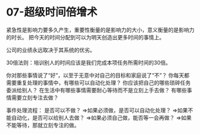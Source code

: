 # 07-超级时间倍增术
紧急性是影响力要多久产生，重要性衡量的是影响力的大小，意义衡量的是影响力的时长。
把今天的时间分配到可以为明天创造出更多时间的事情上。

公司的业绩永远取决于其系统的优劣。

30倍法则：培训别人的时间应该是我们完成本项任务所需时间的30倍。

你对那些事情说了“好”，以至于无意中对自己的目标和家庭说了“不”？
你每天都需要重复处理的事情中，有哪些可以自动化处理？
你应该把自己的哪些琐碎任务委派给别人？
在生活中有哪些事情需要耐心等待而不是立刻上手去做？
有哪些事情需要立刻专注去做？

事件处理流程：
是否可以不做？
=>如果必须做，是否可以自动化处理？
=>如果不能自动化，是否可以给别人去做？
=>如果必须自己做，能否等一会再做？
=>如果不能等待，那就立刻专注的做。